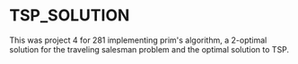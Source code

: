 # TSP_SOLUTION
This was project 4 for 281 implementing prim's algorithm, a 2-optimal solution for the traveling salesman problem and the optimal solution to TSP.
